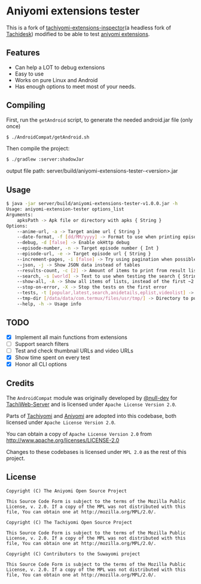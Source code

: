 # Aniyomi extensions tester

This is a fork of [tachiyomi-extensions-inspector](https://github.com/tachiyomiorg/tachiyomi-extensions-inspector)(a headless fork of [Tachidesk](https://github.com/Suwayomi/Tachidesk)) modified to be able to test [aniyomi extensions](https://github.com/jmir1/aniyomi-extensions/tree/repo/apk).

## Features
- Can help a LOT to debug extensions
- Easy to use
- Works on pure Linux and Android
- Has enough options to meet most of your needs.

## Compiling
First, run the `getAndroid` script, to generate the needed android.jar file (only once)
```bash
$ ./AndroidCompat/getAndroid.sh
```

Then compile the project:
```bash
$ ./gradlew :server:shadowJar
```
output file path: server/build/aniyomi-extensions-tester-\<version\>.jar

## Usage
```bash
$ java -jar server/build/aniyomi-extensions-tester-v1.0.0.jar -h
Usage: aniyomi-extension-tester options_list
Arguments:
    apksPath -> Apk file or directory with apks { String }
Options:
    --anime-url, -a -> Target anime url { String }
    --date-format, -f [dd/MM/yyyy] -> Format to use when printing episode date { String }
    --debug, -d [false] -> Enable okHttp debug
    --episode-number, -n -> Target episode number { Int }
    --episode-url, -e -> Target episode url { String }
    --increment-pages, -i [false] -> Try using pagination when possible
    --json, -j -> Show JSON data instead of tables
    --results-count, -c [2] -> Amount of items to print from result lists { Int }
    --search, -s [world] -> Text to use when testing the search { String }
    --show-all, -A -> Show all items of lists, instead of the first ~2
    --stop-on-error, -X -> Stop the tests on the first error
    --tests, -t [popular,latest,search,anidetails,eplist,videolist] -> Tests to be made(in order), delimited by commas { String }
    --tmp-dir [/data/data/com.termux/files/usr/tmp/] -> Directory to put temporary data { String }
    --help, -h -> Usage info
```

## TODO
- [x] Implement all main functions from extensions
- [ ] Support search filters
- [ ] Test and check thumbnail URLs and video URLs
- [x] Show time spent on every test
- [x] Honor all CLI options

## Credits

The `AndroidCompat` module was originally developed by [@null-dev](https://github.com/null-dev) for [TachiWeb-Server](https://github.com/Tachiweb/TachiWeb-server) and is licensed under `Apache License Version 2.0`.

Parts of [Tachiyomi](https://github.com/tachiyomiorg/tachiyomi) and [Aniyomi](https://github.com/jmir1/aniyomi) are adopted into this codebase, both licensed under `Apache License Version 2.0`.

You can obtain a copy of `Apache License Version 2.0` from  http://www.apache.org/licenses/LICENSE-2.0

Changes to these codebases is licensed under `MPL 2.0` as the rest of this project.

## License
```
Copyright (C) The Aniyomi Open Source Project

This Source Code Form is subject to the terms of the Mozilla Public
License, v. 2.0. If a copy of the MPL was not distributed with this
file, You can obtain one at http://mozilla.org/MPL/2.0/.
```

```
Copyright (C) The Tachiyomi Open Source Project

This Source Code Form is subject to the terms of the Mozilla Public
License, v. 2.0. If a copy of the MPL was not distributed with this
file, You can obtain one at http://mozilla.org/MPL/2.0/.
```

```
Copyright (C) Contributors to the Suwayomi project

This Source Code Form is subject to the terms of the Mozilla Public
License, v. 2.0. If a copy of the MPL was not distributed with this
file, You can obtain one at http://mozilla.org/MPL/2.0/.
```
